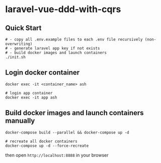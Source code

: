 # laravel-vue-ddd-with-cqrs
## Quick Start
```
# - copy all .env.example files to each .env file recursively (non-overwriting)
# - generate laravel app key if not exists
# - build docker images and launch containers
./init.sh
```

## Login docker container
```
docker exec -it <container_name> ash

# login app container
docker exec -it app ash
```

## Build docker images and launch containers manually
```
docker-compose build --parallel && docker-compose up -d

# recreate all docker containers
docker-compose up -d --force-recreate
```

then open `http://localhost:8888` in your browser
